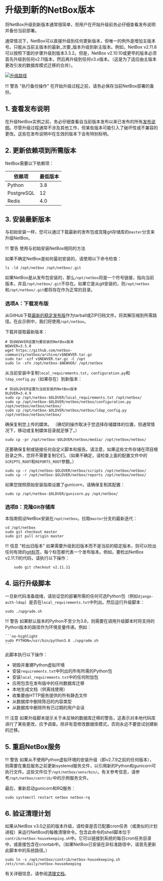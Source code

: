 # 升级到新的NetBox版本

将NetBox升级到新版本通常很简单，但用户在开始升级前务必仔细查看发布说明并备份当前部署。

通常情况下，NetBox可以直接升级到任何更新版本，但唯一的例外是增加主版本号。只能从当前主版本的最新_次要_版本升级到新主版本。例如，NetBox v2.11.8可以按照下面的步骤升级到版本3.3.2。但是，NetBox v2.10.10或更早的版本必须首先升级到任何v2.11版本，然后再升级到任何v3.x版本。（这是为了适应由主版本更改引发的数据库模式迁移的合并）。

[![升级路径](../media/installation/upgrade_paths.png)](../media/installation/upgrade_paths.png)

!!! 警告 "执行备份操作"
在开始升级过程之前，请务必保存当前NetBox部署的备份。

## 1. 查看发布说明

在升级NetBox实例之前，务必仔细查看自当前版本发布以来已发布的所有[发布说明](../release-notes/index.md)。尽管升级过程通常不涉及其他工作，但某些版本可能引入了破坏性或不兼容的更改。这些在发布说明中在生效的版本下会有特别标明。

## 2. 更新依赖项到所需版本

NetBox需要以下依赖项：

| 依赖项     | 最低版本     |
|------------|--------------|
| Python     | 3.8           |
| PostgreSQL | 12           |
| Redis      | 4.0           |

## 3. 安装最新版本

与初始安装一样，您可以通过下载最新的发布包或克隆git存储库的`master`分支来升级NetBox。

!!! 警告
    使用与初始安装NetBox相同的方法

如果不确定NetBox是如何最初安装的，请使用以下命令检查：

```shell
ls -ld /opt/netbox /opt/netbox/.git
```

如果NetBox是从发布包安装的，那么`/opt/netbox`将是一个符号链接，指向当前版本，并且`/opt/netbox/.git`不存在。如果它是从git安装的，则`/opt/netbox`和`/opt/netbox/.git`都将存在作为正常的目录。

### 选项A：下载发布版

从GitHub下载[最新的稳定发布版](https://github.com/netbox-community/netbox/releases)作为tarball或ZIP归档文件。将其解压缩到所需路径。在此示例中，我们将使用`/opt/netbox`。

下载并提取最新版本：

```no-highlight
# 将$NEWVER设置为要安装的NetBox版本
NEWVER=3.5.0
wget https://github.com/netbox-community/netbox/archive/v$NEWVER.tar.gz
sudo tar -xzf v$NEWVER.tar.gz -C /opt
sudo ln -sfn /opt/netbox-$NEWVER/ /opt/netbox
```

从当前安装中复制`local_requirements.txt`，`configuration.py`和`ldap_config.py`（如果存在）到新版本：

```no-highlight
# 将$OLDVER设置为当前安装的NetBox版本
OLDVER=3.4.9
sudo cp /opt/netbox-$OLDVER/local_requirements.txt /opt/netbox/
sudo cp /opt/netbox-$OLDVER/netbox/netbox/configuration.py /opt/netbox/netbox/netbox/
sudo cp /opt/netbox-$OLDVER/netbox/netbox/ldap_config.py /opt/netbox/netbox/netbox/
```

确保复制您上传的媒体。 （确切的操作取决于您选择存储媒体的位置，但通常情况下，移动或复制媒体目录就足够了。）

```no-highlight
sudo cp -pr /opt/netbox-$OLDVER/netbox/media/ /opt/netbox/netbox/
```

还要确保复制或链接任何自定义脚本和报告。请注意，如果这些文件存储在项目根目录之外，您将不需要复制它们。（如果不确定，请检查上面的配置文件中的`SCRIPTS_ROOT`和`REPORTS_ROOT`参数。）

```no-highlight
sudo cp -r /opt/netbox-$OLDVER/netbox/scripts /opt/netbox/netbox/
sudo cp -r /opt/netbox-$OLDVER/netbox/reports /opt/netbox/netbox/
```

如果您按照原始安装指南设置了gunicorn，请确保复制其配置：

```no-highlight
sudo cp /opt/netbox-$OLDVER/gunicorn.py /opt/netbox/
```

### 选项B：克隆Git存储库

本指南假设NetBox安装在`/opt/netbox`。拉取`master`分支的最新迭代：

```no-highlight
cd /opt/netbox
sudo git checkout master
sudo git pull origin master
```

!!! 信息 "检出旧版本"
    如果需要升级到旧版本而不是当前的稳定版本，则可以检出任何有效的[git标签](https://github.com/netbox-community/netbox/tags)，每个标签都代表一个发布版本。例如，要检出NetBox v2.11.11的代码，请执行以下操作：

        sudo git checkout v2.11.11

## 4. 运行升级脚本

一旦新代码准备就绪，请验证您的部署所需的任何可选Python包（例如`django-auth-ldap`）是否在`local_requirements.txt`中列出。然后运行升级脚本：

```no-highlight
sudo ./upgrade.sh
```

!!! 警告
    如果默认版本的Python不至少为3.8，则需要在调用升级脚本时将支持的Python版本的路径作为环境变量传递。例如：

    ```no-highlight
    sudo PYTHON=/usr/bin/python3.8 ./upgrade.sh
    ```

此脚本执行以下操作：

* 销毁并重建Python虚拟环境
* 安装`requirements.txt`中列出的所有所需的Python包
* 安装`local_requirements.txt`中的任何附加包
* 应用包含在发布版中的任何数据库迁移
* 本地生成文档（供离线使用）
* 收集要由HTTP服务提供的所有静态文件
* 从数据库中删除陈旧的内容类型
* 从数据库中删除所有已过期的用户会话

!!! 注意
    如果升级脚本提示关于未反映的数据库迁移的警告，这表示对本地代码库进行了某些更改，应予调查。除非有意修改数据库模式，否则永远不要尝试创建新的迁移。

## 5. 重启NetBox服务

!!! 警告
    如果从不使用Python虚拟环境的安装升级（即v2.7.9之前的任何版本），则需要在重启服务之前更新systemd服务文件，以引用新的Python和gunicorn可执行文件。这些文件位于`/opt/netbox/venv/bin/`。有关参考信息，请参考`/opt/netbox/contrib/`中的示例服务文件。

最后，重新启动gunicorn和RQ服务：

```no-highlight
sudo systemctl restart netbox netbox-rq
```

## 6. 验证清理计划

如果从NetBox v3.0之前的版本升级，请检查是否已配置cron任务（或类似的计划进程）来运行NetBox的每晚清理命令。包含此命令的shell脚本位于`contrib/netbox-housekeeping.sh`中。它可以链接到系统的每日cron任务目录中，或直接包含在crontab中。（如果NetBox已安装在非标准路径中，请首先更新此脚本中的系统路径。）

```shell
sudo ln -s /opt/netbox/contrib/netbox-housekeeping.sh /etc/cron.daily/netbox-housekeeping
```

有关详细信息，请参阅[清理文档](../administration/housekeeping.md)。